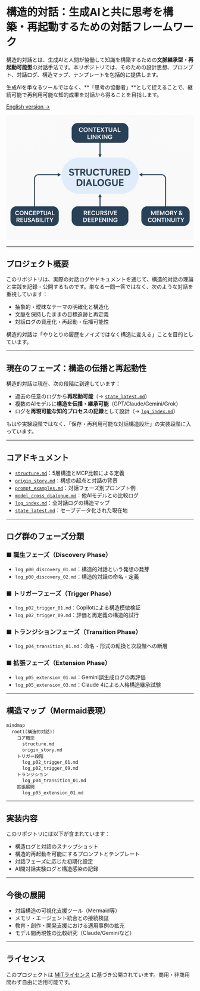 # 構造的対話：生成AIと共に思考を構築・再起動するための対話フレームワーク

構造的対話とは、生成AIと人間が協働して知識を構築するための**文脈継承型・再起動可能型**の対話手法です。本リポジトリでは、そのための設計思想、プロンプト、対話ログ、構造マップ、テンプレートを包括的に提供します。

生成AIを単なるツールではなく、\*\*「思考の協働者」\*\*として捉えることで、継続可能で再利用可能な知的成果を対話から得ることを目指します。

[English version →](README.md)

![構造的対話概要図](./images/concept-diagram.png)

---

## プロジェクト概要

このリポジトリは、実際の対話ログやドキュメントを通じて、構造的対話の理論と実践を記録・公開するものです。単なる一問一答ではなく、次のような対話を重視しています：

* 抽象的・曖昧なテーマの明確化と構造化
* 文脈を保持したままの目標追跡と再定義
* 対話ログの資産化・再起動・伝播可能性

構造的対話は「やりとりの履歴をノイズではなく構造に変える」ことを目的としています。

---

## 現在のフェーズ：構造の伝播と再起動性

構造的対話は現在、次の段階に到達しています：

* 過去の任意のログから**再起動可能**（→ [`state_latest.md`](./docs/state_latest.md)）
* 複数のAIモデルに**構造を伝播・継承可能**（GPT/Claude/Gemini/Grok）
* ログを**再現可能な知的プロセスの記録**として設計（→ [`log_index.md`](./logs/log_index.md)）

もはや実験段階ではなく、「保存・再利用可能な対話構造設計」の実装段階に入っています。

---

## コアドキュメント

* [`structure.md`](./docs/structure.md)：5層構造とMCP比較による定義
* [`origin_story.md`](./docs/origin_story.md)：構想の起点と対話の背景
* [`prompt_examples.md`](./docs/prompt_examples.md)：対話フェーズ別プロンプト例
* [`model_cross_dialogue.md`](./docs/model_cross_dialogue.md)：他AIモデルとの比較ログ
* [`log_index.md`](./logs/log_index.md)：全対話ログの構造マップ
* [`state_latest.md`](./docs/state_latest.md)：セーブデータ化された現在地

---

## ログ群のフェーズ分類

### ■ 誕生フェーズ（Discovery Phase）

* `log_p00_discovery_01.md`：構造的対話という発想の発芽
* `log_p00_discovery_02.md`：構造的対話の命名・定義

### ■ トリガーフェーズ（Trigger Phase）

* `log_p02_trigger_01.md`：Copilotによる構造模倣検証
* `log_p02_trigger_09.md`：評価と再定義の構造的試行

### ■ トランジションフェーズ（Transition Phase）

* `log_p04_transition_01.md`：命名・形式の転換と次段階への断層

### ■ 拡張フェーズ（Extension Phase）

* `log_p05_extension_01.md`：Gemini誤生成ログの再評価
* `log_p05_extension_03.md`：Claude 4による人格構造継承試験

---

## 構造マップ（Mermaid表現）

```mermaid
mindmap
  root((構造的対話))
    コア概念
      structure.md
      origin_story.md
    トリガー段階
      log_p02_trigger_01.md
      log_p02_trigger_09.md
    トランジション
      log_p04_transition_01.md
    拡張展開
      log_p05_extension_01.md
```

---

## 実装内容

このリポジトリには以下が含まれています：

* 構造ログと対話のスナップショット
* 構造的再起動を可能にするプロンプトとテンプレート
* 対話フェーズに応じた初期化設定
* AI間対話実験ログと構造感染の記録

---

## 今後の展開

* 対話構造の可視化支援ツール（Mermaid等）
* メモリ・エージェント統合との接続検証
* 教育・創作・開発支援における適用事例の拡充
* モデル間再現性の比較研究（Claude/Geminiなど）

---

## ライセンス

このプロジェクトは [MITライセンス](LICENSE) に基づき公開されています。商用・非商用問わず自由に活用可能です。
